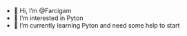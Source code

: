 - 👋 Hi, I’m @Farcigam
- 👀 I’m interested in Pyton
- 🌱 I’m currently learning Pyton and need some help to start

<!---
Farcigam/Farcigam is a ✨ special ✨ repository because its `README.md` (this file) appears on your GitHub profile.
You can click the Preview link to take a look at your changes.
--->
